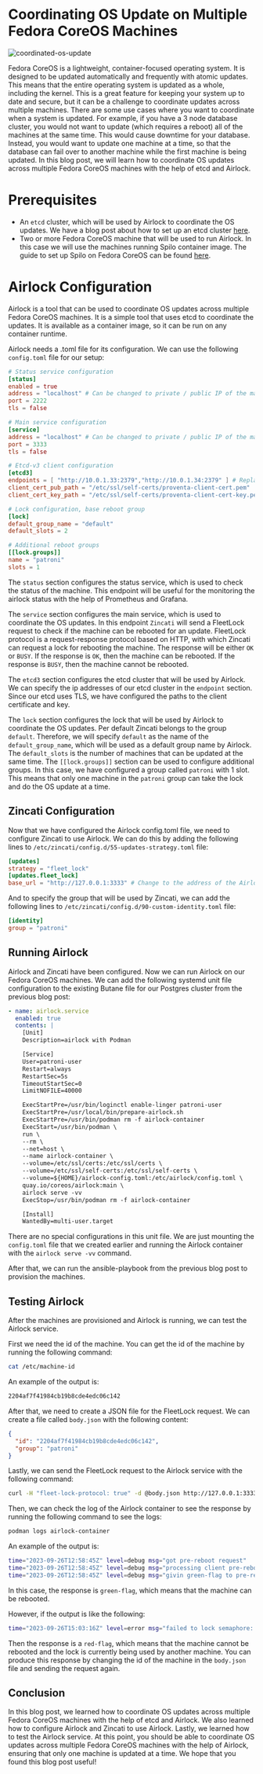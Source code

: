 # Coordinating OS Update on Multiple Fedora CoreOS Machines

![coordinated-os-update](./coordinated-updates.jpg)

Fedora CoreOS is a lightweight, container-focused operating system. It is designed to be updated automatically and frequently with atomic updates. This means that the entire operating system is updated as a whole, including the kernel. This is a great feature for keeping your system up to date and secure, but it can be a challenge to coordinate updates across multiple machines. There are some use cases where you want to coordinate when a system is updated. For example, if you have a 3 node database cluster, you would not want to update (which requires a reboot) all of the machines at the same time. This would cause downtime for your database. Instead, you would want to update one machine at a time, so that the database can fail over to another machine while the first machine is being updated. In this blog post, we will learn how to coordinate OS updates across multiple Fedora CoreOS machines with the help of etcd and Airlock.

# Prerequisites

- An `etcd` cluster, which will be used by Airlock to coordinate the OS updates. We have a blog post about how to set up an etcd cluster [here](./blog-etcd_Cluster.md).
- Two or more Fedora CoreOS machine that will be used to run Airlock. In this case we will use the machines running Spilo container image. The guide to set up Spilo on Fedora CoreOS can be found [here](./blog-Running_Spilo.md).

# Airlock Configuration

Airlock is a tool that can be used to coordinate OS updates across multiple Fedora CoreOS machines. It is a simple tool that uses etcd to coordinate the updates. It is available as a container image, so it can be run on any container runtime.

Airlock needs a .toml file for its configuration. We can use the following `config.toml` file for our setup:

```toml
# Status service configuration
[status]
enabled = true
address = "localhost" # Can be changed to private / public IP of the machine
port = 2222
tls = false

# Main service configuration
[service]
address = "localhost" # Can be changed to private / public IP of the machine
port = 3333
tls = false

# Etcd-v3 client configuration
[etcd3]
endpoints = [ "http://10.0.1.33:2379","http://10.0.1.34:2379" ] # Replace with your etcd endpoints
client_cert_pub_path = "/etc/ssl/self-certs/proventa-client-cert.pem"
client_cert_key_path = "/etc/ssl/self-certs/proventa-client-cert-key.pem"

# Lock configuration, base reboot group
[lock]
default_group_name = "default"
default_slots = 2

# Additional reboot groups
[[lock.groups]]
name = "patroni"
slots = 1
```

The `status` section configures the status service, which is used to check the status of the machine. This endpoint will be useful for the monitoring the airlock status with the help of Prometheus and Grafana.

The `service` section configures the main service, which is used to coordinate the OS updates. In this endpoint `Zincati` will send a FleetLock request to check if the machine can be rebooted for an update. FleetLock protocol is a request-response protocol based on HTTP, with which Zincati can request a lock for rebooting the machine. The response will be either `OK` or `BUSY`. If the response is `OK`, then the machine can be rebooted. If the response is `BUSY`, then the machine cannot be rebooted.

The `etcd3` section configures the etcd cluster that will be used by Airlock. We can specify the ip addresses of our etcd cluster in the `endpoint` section. Since our etcd uses TLS, we have configured the paths to the client certificate and key.

The `lock` section configures the lock that will be used by Airlock to coordinate the OS updates. Per default Zincati belongs to the group `default`. Therefore, we will specify `default` as the name of the `default_group_name`, which will be used as a default group name by Airlock. The `default_slots` is the number of machines that can be updated at the same time. The `[[lock.groups]]` section can be used to configure additional groups. In this case, we have configured a group called `patroni` with 1 slot. This means that only one machine in the `patroni` group can take the lock and do the OS update at a time.

## Zincati Configuration

Now that we have configured the Airlock config.toml file, we need to configure Zincati to use Airlock. We can do this by adding the following lines to `/etc/zincati/config.d/55-updates-strategy.toml` file:

```toml
[updates]
strategy = "fleet_lock"
[updates.fleet_lock]
base_url = "http://127.0.0.1:3333" # Change to the address of the Airlock service
```

And to specify the group that will be used by Zincati, we can add the following lines to `/etc/zincati/config.d/90-custom-identity.toml` file:

```toml
[identity]
group = "patroni"
```

## Running Airlock

Airlock and Zincati have been configured. Now we can run Airlock on our Fedora CoreOS machines. We can add the following systemd unit file configuration to the existing Butane file for our Postgres cluster from the previous blog post:

```yaml
- name: airlock.service
  enabled: true
  contents: |
    [Unit]
    Description=airlock with Podman

    [Service]
    User=patroni-user
    Restart=always
    RestartSec=5s
    TimeoutStartSec=0
    LimitNOFILE=40000

    ExecStartPre=/usr/bin/loginctl enable-linger patroni-user
    ExecStartPre=/usr/local/bin/prepare-airlock.sh
    ExecStartPre=/usr/bin/podman rm -f airlock-container
    ExecStart=/usr/bin/podman \
    run \
    --rm \
    --net=host \
    --name airlock-container \
    --volume=/etc/ssl/certs:/etc/ssl/certs \
    --volume=/etc/ssl/self-certs:/etc/ssl/self-certs \
    --volume=${HOME}/airlock-config.toml:/etc/airlock/config.toml \
    quay.io/coreos/airlock:main \
    airlock serve -vv
    ExecStop=/usr/bin/podman rm -f airlock-container

    [Install]
    WantedBy=multi-user.target
```

There are no special configurations in this unit file. We are just mounting the `config.toml` file that we created earlier and running the Airlock container with the `airlock serve -vv` command.

After that, we can run the ansible-playbook from the previous blog post to provision the machines.

## Testing Airlock

After the machines are provisioned and Airlock is running, we can test the Airlock service.

First we need the id of the machine. You can get the id of the machine by running the following command:

```bash
cat /etc/machine-id
```

An example of the output is:

```bash
2204af7f41984cb19b8cde4edc06c142
```

After that, we need to create a JSON file for the FleetLock request. We can create a file called `body.json` with the following content:

```json
{
  "id": "2204af7f41984cb19b8cde4edc06c142",
  "group": "patroni"
}
```

Lastly, we can send the FleetLock request to the Airlock service with the following command:

```bash
curl -H "fleet-lock-protocol: true" -d @body.json http://127.0.0.1:3333/v1/pre-reboot
```

Then, we can check the log of the Airlock container to see the response by running the following command to see the logs:

```bash
podman logs airlock-container
```

An example of the output is:

```bash
time="2023-09-26T12:58:45Z" level=debug msg="got pre-reboot request"
time="2023-09-26T12:58:45Z" level=debug msg="processing client pre-reboot request" group=patroni id=2204af7f41984cb19b8cde4edc06c142
time="2023-09-26T12:58:45Z" level=debug msg="givin green-flag to pre-reboot request" group=patroni id=2204af7f41984cb19b8cde4edc06c142
```

In this case, the response is `green-flag`, which means that the machine can be rebooted.

However, if the output is like the following:

```bash
time="2023-09-26T15:03:16Z" level=error msg="failed to lock semaphore: all 1 semaphore slots currently locked"
```

Then the response is a `red-flag`, which means that the machine cannot be rebooted and the lock is currently being used by another machine. You can produce this response by changing the id of the machine in the `body.json` file and sending the request again.

## Conclusion

In this blog post, we learned how to coordinate OS updates across multiple Fedora CoreOS machines with the help of etcd and Airlock. We also learned how to configure Airlock and Zincati to use Airlock. Lastly, we learned how to test the Airlock service. At this point, you should be able to coordinate OS updates across multiple Fedora CoreOS machines with the help of Airlock, ensuring that only one machine is updated at a time. We hope that you found this blog post useful!